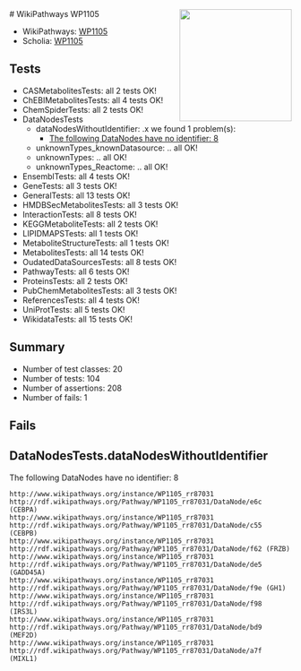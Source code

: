 <img style="float: right; width: 200px" src="https://upload.wikimedia.org/wikipedia/commons/thumb/8/83/Wplogo_with_text_500.png/640px-Wplogo_with_text_500.png" />
# WikiPathways WP1105

* WikiPathways: [WP1105](https://wikipathways.org/pathways/WP1105)
* Scholia: [WP1105](https://scholia.toolforge.org/wikipathways/WP1105)
## Tests
* CASMetabolitesTests: all 2 tests OK!
* ChEBIMetabolitesTests: all 4 tests OK!
* ChemSpiderTests: all 2 tests OK!
* DataNodesTests
    * dataNodesWithoutIdentifier: .x we found 1 problem(s):
        * [The following DataNodes have no identifier: 8](#d2d32fa7)
    * unknownTypes_knownDatasource: .. all OK!
    * unknownTypes: .. all OK!
    * unknownTypes_Reactome: .. all OK!
* EnsemblTests: all 4 tests OK!
* GeneTests: all 3 tests OK!
* GeneralTests: all 13 tests OK!
* HMDBSecMetabolitesTests: all 3 tests OK!
* InteractionTests: all 8 tests OK!
* KEGGMetaboliteTests: all 2 tests OK!
* LIPIDMAPSTests: all 1 tests OK!
* MetaboliteStructureTests: all 1 tests OK!
* MetabolitesTests: all 14 tests OK!
* OudatedDataSourcesTests: all 8 tests OK!
* PathwayTests: all 6 tests OK!
* ProteinsTests: all 2 tests OK!
* PubChemMetabolitesTests: all 3 tests OK!
* ReferencesTests: all 4 tests OK!
* UniProtTests: all 5 tests OK!
* WikidataTests: all 15 tests OK!


## Summary

* Number of test classes: 20
* Number of tests: 104
* Number of assertions: 208
* Number of fails: 1

## Fails

<a name="d2d32fa7" />

## DataNodesTests.dataNodesWithoutIdentifier

The following DataNodes have no identifier: 8
```
http://www.wikipathways.org/instance/WP1105_rr87031 http://rdf.wikipathways.org/Pathway/WP1105_rr87031/DataNode/e6c (CEBPA)
http://www.wikipathways.org/instance/WP1105_rr87031 http://rdf.wikipathways.org/Pathway/WP1105_rr87031/DataNode/c55 (CEBPB)
http://www.wikipathways.org/instance/WP1105_rr87031 http://rdf.wikipathways.org/Pathway/WP1105_rr87031/DataNode/f62 (FRZB)
http://www.wikipathways.org/instance/WP1105_rr87031 http://rdf.wikipathways.org/Pathway/WP1105_rr87031/DataNode/de5 (GADD45A)
http://www.wikipathways.org/instance/WP1105_rr87031 http://rdf.wikipathways.org/Pathway/WP1105_rr87031/DataNode/f9e (GH1)
http://www.wikipathways.org/instance/WP1105_rr87031 http://rdf.wikipathways.org/Pathway/WP1105_rr87031/DataNode/f98 (IRS3L)
http://www.wikipathways.org/instance/WP1105_rr87031 http://rdf.wikipathways.org/Pathway/WP1105_rr87031/DataNode/bd9 (MEF2D)
http://www.wikipathways.org/instance/WP1105_rr87031 http://rdf.wikipathways.org/Pathway/WP1105_rr87031/DataNode/a7f (MIXL1)
```

